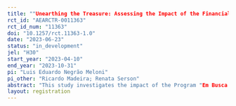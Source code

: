 ```yaml
---
title: ""Unearthing the Treasure: Assessing the Impact of the Financial, Fiscal and Civic Education Program in Brazilian Public Schools""
rct_id: "AEARCTR-0011363"
rct_id_num: "11363"
doi: "10.1257/rct.11363-1.0"
date: "2023-06-23"
status: "in_development"
jel: "H30"
start_year: "2023-04-10"
end_year: "2023-10-31"
pi: "Luis Eduardo Negrão Meloni"
pi_other: "Ricardo Madeira; Renata Serson"
abstract: "This study investigates the impact of the Program "Em Busca do Tesouro" in promoting financial, fiscal, and civic education in elementary schools in the Federal District, Brazil. Developed by the National Treasury Team in partnership with the Maurício de Souza Institute, the program presents concepts related to financial decisions, public administration, and the relationship between the civic population and the government through comics with popular characters from Turma da Mônica (a famous national cartoon created by Maurício de Souza). The program is aimed at 4th and 5th-grade students, and its pilot is being conducted in a selected group of schools, in which students in the target age group will be exposed to program materials and involved in classroom activities. After the intervention, students will answer a questionnaire to assess the impact on their knowledge, attitudes, and behaviors related to fiscal, financial, and civic education. Expected results include increased students' understanding of the concepts covered. possible changes in their attitudes and habits regarding savings and other financial issues, a higher understanding and appreciation of public goods, and more active behavior regarding authority's accountability."
layout: registration
---
```


